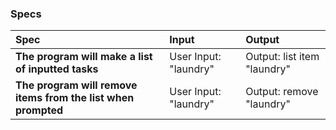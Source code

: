 ### Specs
| Spec | Input | Output |
| :-------------     | :------------- | :------------- |
|**The program will make a list of inputted tasks**| User Input: "laundry" | Output: list item "laundry" |
|**The program will remove items from the list when prompted**| User Input: "laundry" | Output: remove "laundry" |
